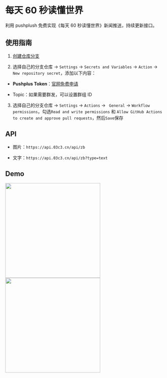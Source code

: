 # 每天 60 秒读懂世界

利用 pushplush 免费实现《每天 60 秒读懂世界》新闻推送，持续更新接口。

## 使用指南

1. [创建仓库分支](https://github.com/yanyaoli/daily60s/fork)

2. 选择自己的分支仓库 -> `Settings` -> `Secrets and Variables` -> `Action` -> `New repository secret`，添加以下内容：

- **Pushplus Token**：[官网免费申请](https://www.pushplus.plus/)

- Topic：如果需要群发，可以设置群组 ID

3. 选择自己的分支仓库 -> `Settings` -> `Actions` -> ` General` -> `Workflow permissions`，勾选`Read and write permissions` 和 `Allow GitHub Actions to create and approve pull requests`，然后`Save`保存

## API

- 图片：`https://api.03c3.cn/api/zb`

- 文字：`https://api.03c3.cn/api/zb?type=text`

## Demo

<div>
  <img src="https://github.com/yanyaoli/daily60s/assets/120553430/d90bb0e3-0021-43d6-a9af-0df485a025c7" width="300" />
  <img src="https://github.com/yanyaoli/daily60s/assets/120553430/6edefff9-7235-4675-b9b1-db257d3eb693" width="300" />
</div>
